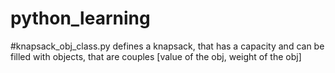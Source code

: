 # python_learning
#knapsack_obj_class.py defines a knapsack, that has a capacity and can be filled with objects, that are couples [value of the obj, weight of the obj]

